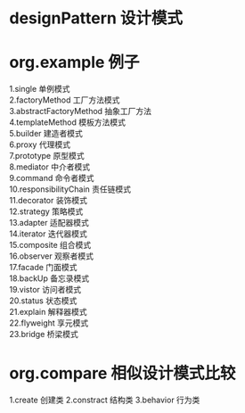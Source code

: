 # designPattern  设计模式
# org.example    例子
1.single 单例模式  
2.factoryMethod 工厂方法模式  
3.abstractFactoryMethod 抽象工厂方法     
4.templateMethod 模板方法模式      
5.builder   建造者模式     
6.proxy     代理模式    
7.prototype  原型模式   
8.mediator  中介者模式   
9.command   命令者模式   
10.responsibilityChain 责任链模式    
11.decorator 装饰模式    
12.strategy  策略模式      
13.adapter   适配器模式   
14.iterator  迭代器模式   
15.composite 组合模式    
16.observer  观察者模式     
17.facade    门面模式   
18.backUp    备忘录模式   
19.vistor    访问者模式   
20.status    状态模式    
21.explain   解释器模式    
22.flyweight 享元模式    
23.bridge    桥梁模式      

# org.compare  相似设计模式比较
1.create     创建类
2.constract  结构类
3.behavior   行为类
